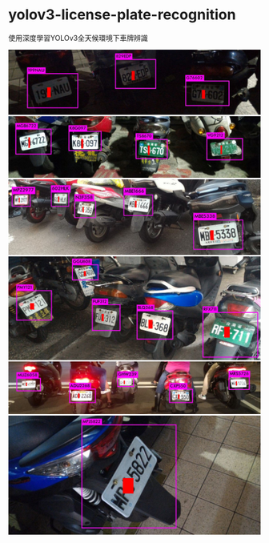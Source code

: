 ﻿# yolov3-license-plate-recognition
使用深度學習YOLOv3全天候環境下車牌辨識

![ScreenShot](000104.jpg)
![ScreenShot](000132.jpg)
![ScreenShot](300209.jpg)
![ScreenShot](300225.jpg)
![ScreenShot](400041.jpg)
![ScreenShot](300232.jpg)

